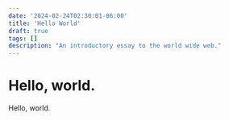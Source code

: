 ```yaml
---
date: '2024-02-24T02:30:01-06:00'
title: 'Hello World'
draft: true
tags: []
description: "An introductory essay to the world wide web."
---
```


# Hello, world.
Hello, world.